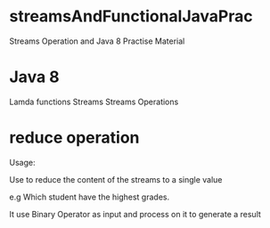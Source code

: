 

# streamsAndFunctionalJavaPrac
Streams Operation and Java 8 Practise Material

# Java 8
 Lamda functions
 Streams 
 Streams Operations

# reduce operation
 Usage:
 
 Use to reduce the content of the streams to a single value
 
 e.g Which student have the highest grades.
 
 It use Binary Operator as input and process on it to generate a result 
 
